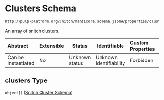 # Clusters Schema

```txt
http://pulp-platform.org/snitch/manticore.schema.json#/properties/clusters
```

An array of snitch clusters.


| Abstract            | Extensible | Status         | Identifiable            | Custom Properties | Additional Properties | Access Restrictions | Defined In                                                              |
| :------------------ | ---------- | -------------- | ----------------------- | :---------------- | --------------------- | ------------------- | ----------------------------------------------------------------------- |
| Can be instantiated | No         | Unknown status | Unknown identifiability | Forbidden         | Allowed               | none                | [manticore.schema.json\*](manticore.schema.json "open original schema") |

## clusters Type

`object[]` ([Snitch Cluster Schema](manticore-properties-clusters-snitch-cluster-schema.md))
